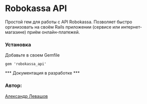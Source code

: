 Robokassa API
=====================

Простой гем для работы с API Robokassa. Позволяет быстро организовать на своём Rails приложении (сервисе или интернет-магазине) приём онлайн-платежей.

### Установка

Добавьте в своем Gemfile

```
gem 'robokassa_api'
```

*** Документация в разработке ***

### Автор:
[Александр Левашов](https://alevashov.ru/)